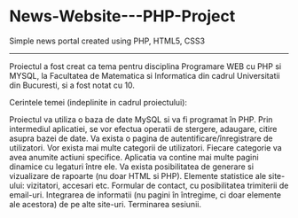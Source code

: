 # News-Website---PHP-Project
Simple news portal created using PHP, HTML5, CSS3

--------------------------------------------------------
Proiectul a fost creat ca tema pentru disciplina Programare WEB cu PHP si MYSQL, la Facultatea de Matematica si Informatica din cadrul Universitatii din Bucuresti, si a fost notat cu 10. 



Cerintele temei (indeplinite in cadrul proiectului):

Proiectul va utiliza o baza de date MySQL si va fi programat în PHP. 
Prin intermediul aplicatiei, se vor efectua operatii de stergere, adaugare, citire asupra bazei de date.
Va exista o pagina de autentificare/înregistrare de utilizatori.
Vor exista mai multe categorii de utilizatori. Fiecare categorie va avea anumite actiuni specifice.
Aplicatia va contine mai multe pagini dinamice cu legaturi între ele. 
Va exista posibilitatea de generare si vizualizare de rapoarte (nu doar HTML si PHP).
Elemente statistice ale site-ului: vizitatori, accesari etc.
Formular de contact, cu posibilitatea trimiterii de email-uri.
Integrarea de informatii (nu pagini în întregime, ci doar elemente ale acestora) de pe alte site-uri.
Terminarea sesiunii.
